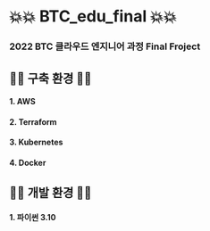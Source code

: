 # 💥💥 BTC_edu_final 💥💥
### 2022 BTC 클라우드 엔지니어 과정 Final Froject
##
## 🚗🚗 구축 환경 🚗🚗 
#### 1. AWS 
#### 2. Terraform 
#### 3. Kubernetes 
#### 4. Docker
##
## 🍟🍟 개발 환경 🍟🍟 
#### 1. 파이썬 3.10 

